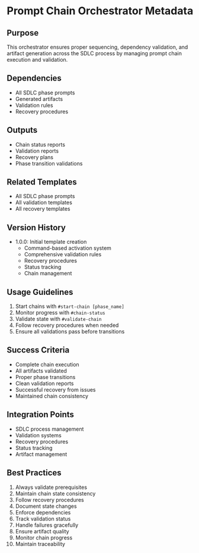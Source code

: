 # Prompt Chain Orchestrator Metadata

## Purpose

This orchestrator ensures proper sequencing, dependency validation, and artifact generation across the SDLC process by managing prompt chain execution and validation.

## Dependencies

- All SDLC phase prompts
- Generated artifacts
- Validation rules
- Recovery procedures

## Outputs

- Chain status reports
- Validation reports
- Recovery plans
- Phase transition validations

## Related Templates

- All SDLC phase prompts
- All validation templates
- All recovery templates

## Version History

- 1.0.0: Initial template creation
  - Command-based activation system
  - Comprehensive validation rules
  - Recovery procedures
  - Status tracking
  - Chain management

## Usage Guidelines

1. Start chains with `#start-chain [phase_name]`
2. Monitor progress with `#chain-status`
3. Validate state with `#validate-chain`
4. Follow recovery procedures when needed
5. Ensure all validations pass before transitions

## Success Criteria

- Complete chain execution
- All artifacts validated
- Proper phase transitions
- Clean validation reports
- Successful recovery from issues
- Maintained chain consistency

## Integration Points

- SDLC process management
- Validation systems
- Recovery procedures
- Status tracking
- Artifact management

## Best Practices

1. Always validate prerequisites
2. Maintain chain state consistency
3. Follow recovery procedures
4. Document state changes
5. Enforce dependencies
6. Track validation status
7. Handle failures gracefully
8. Ensure artifact quality
9. Monitor chain progress
10. Maintain traceability
